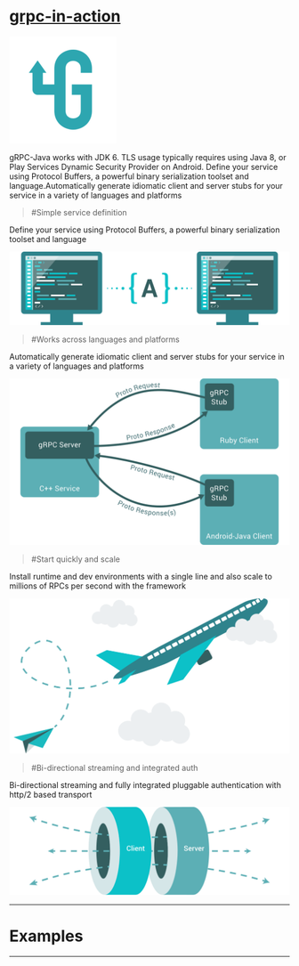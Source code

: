 # [grpc-in-action](http://www.grpc.io/ "GRPC")

![GRPC](icons/android-chrome-192x192.png "")

gRPC-Java works with JDK 6. TLS usage typically requires using Java 8, or Play Services Dynamic Security Provider on Android. Define your service using Protocol Buffers, a powerful binary serialization toolset and language.Automatically generate idiomatic client and server stubs for your service in a variety of languages and platforms

> #Simple service definition

Define your service using Protocol Buffers, a powerful binary serialization toolset and language

<img src="icons\landing-1.svg">


> #Works across languages and platforms

Automatically generate idiomatic client and server stubs for your service in a variety of languages and platforms

<img src="icons\landing-2.svg">

> #Start quickly and scale

Install runtime and dev environments with a single line and also scale to millions of RPCs per second with the framework

<img src="icons\landing-3.svg">

> #Bi-directional streaming and integrated auth

Bi-directional streaming and fully integrated pluggable authentication with http/2 based transport

<img src="icons\landing-4.svg">


----------
# Examples
----------
